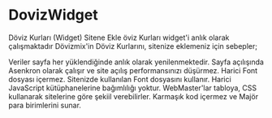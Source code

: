 # DovizWidget
Döviz Kurları (Widget) Sitene Ekle
öviz Kurları widget'i anlık olarak çalışmaktadır
Dövizmix'in Döviz Kurlarını, sitenize eklemeniz için sebepler;

Veriler sayfa her yüklendiğinde anlık olarak yenilenmektedir.
Sayfa açılışında Asenkron olarak çalışır ve site açılış performansınızı düşürmez.
Harici Font dosyası içermez. Sitenizde kullanılan Font dosyasını kullanır.
Harici JavaScript kütüphanelerine bağımlılığı yoktur.
WebMaster'lar tabloya, CSS kullanarak sitelerine göre şekiil verebilirler.
Karmaşık kod içermez ve Majör para birimlerini sunar.
